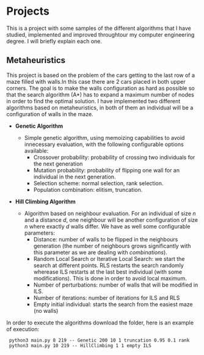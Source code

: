# Projects
This is a project with some samples of the different algorithms that I have studied, implemented and improved throughtour my computer engineering degree.
I will briefly explain each one.

## Metaheuristics
This project is based on the problem of the cars getting to the last row of a maze filled with walls.In this case there are 2 cars placed in both upper corners. The goal is to make the walls configuration as hard 
as possible so that the search algorithm (A*) has to expand a maximum number of nodes in order to find the optimal solution. I have implemented two different algorithms based on metaheuristics, in both of them an individual will be a configuration of walls in the maze.
- __Genetic Algorithm__
  - Simple genetic algorithm, using memoizing capabilities to avoid innecessary evaluation, with the following configurable options available:
    - Crossover probability: probability of crossing two individuals for the next generation
    - Mutation probability: probability of flipping one wall for an individual in the next generation.
    - Selection scheme: normal selection, rank selection.
    - Population combination: elitism, truncation.
    
- __Hill Climbing Algorithm__
  - Algorithm based on neighbour evaluation. For an individual of size _n_ and a distance _d_, one neighbour will be another configuration of size _n_ where exactly _d_ walls differ. We have as well some configurable parameters:
    - Distance: number of walls to be flipped in the neighbours generation (the number of neighbours grows significantly with this parameter as we are dealing with _combinations_).
    - Random Local Search or Iterative Local Search: we start the search at different points. RLS restarts the search randomly wherease ILS restarts at the last best individual (with some modifications). This is done in order to avoid local maximum.
    - Number of perturbations: number of walls that will be modified in ILS.
    - Number of iterations: number of iterations for ILS and RLS
    - Empty initial individual: starts the search from the easiest maze (no walls)
    
In order to execute the algorithms download the folder, here is an example of execution:

      
     python3 main.py 8 219 -- Genetic 200 10 1 truncation 0.95 0.1 rank
     python3 main.py 10 219 -- HillClimbing 1 1 empty ILS
